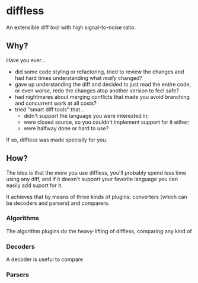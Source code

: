 # diffless

An extensible diff tool with high signal-to-noise ratio.

## Why?

Have you ever...

 * did some code styling or refactoring, tried to review the changes and had hard times understanding what *really* changed?
 * gave up understanding the diff and decided to just read the entire code, or even worse, redo the changes atop another version to feel safe?
 * had nightmares about merging conflicts that made you avoid branching and concurrent work at all costs?
 * tried "smart diff tools" that...
   * didn't support the language you were interested in;
   * were closed source, so you couldn't implement support for it either;
   * were halfway done or hard to use?

If so, diffless was made specially for you.

## How?

The idea is that the more you use diffless, you'll probably spend less time using any diff, and if it doesn't support your favorite language you can easily add suport for it.

It achieves that by means of three kinds of plugins: converters (which can be decoders and parsers) and comparers.

### Algorithms

The algorithm plugins do the heavy-lifting of diffless, comparing any kind of

### Decoders

A decoder is useful to compare 

### Parsers
